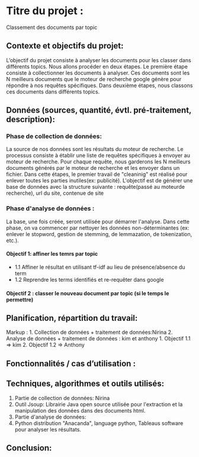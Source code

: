 # Titre du projet : 
Classement des documents par topic

## Contexte et objectifs du projet:
L’objectif du projet consiste à analyser les documents pour les classer dans différents topics. 
Nous allons procéder en deux étapes. Le première étape consiste à collectionner les documents à analyser. Ces documents sont les N meilleurs documents que le moteur de recherche google génère pour répondre à nos requêtes spécifiques. Dans deuxième étapes, nous classons ces documents dans différents topics. 

## Données (sources, quantité, évtl. pré-traitement, description):
### Phase de collection de données:
La source de nos données sont les résultats du moteur de recherche. Le processus consiste à établir une liste de requêtes spécifiques à envoyer au moteur de recherche. Pour chaque requête, nous garderons les N meilleurs documents générés par le moteur de recherche et les envoyer dans un fichier. Dans cette étapes, le premier travail de "cleaninig" est réalisé pour enlever toutes les parties inutiles(ex: publicité). L'objectif est de générer une base de données avec la structure suivante : requête(passé au moteurde recherche), url du site, contenue de site

### Phase d'analyse de données :
La base, une fois créée, seront utilisée pour démarrer l'analyse. Dans cette phase, on va commencer par nettoyer les données non-déterminantes (ex: enlever le stopword, gestion de stemming, de lemmazation, de tokenization, etc.).

#### Objectif 1: affiner les temrs par topic
- 1.1 Affiner le résultat en utilisant tf-idf au lieu de présence/absence du term
- 1.2 Reprendre les terms identifiés et re-requêter dans google

#### Objectif 2 : classer le nouveau document par topic (si le temps le permettre)

## Planification, répartition du travail:
Markup : 1. Collection de données + traitement de données:Nirina
         2. Analyse de données + traitement de données  : kim et anthony
            1. Objectif 1.1 => kim
            2. Objectif 1.2 => Anthony

## Fonctionnalités / cas d’utilisation :


## Techniques, algorithmes et outils utilisés:
1. Partie de collection de données: Nirina
  1. Outil Jsoup: Librairie Java open source utilisée pour l'extraction et la manipulation des données dans des documents html.
2. Partie d'analyse de données: 
  1. Python distribution "Anacanda", language python, Tableaus software pour analyser les résultats.


## Conclusion:




